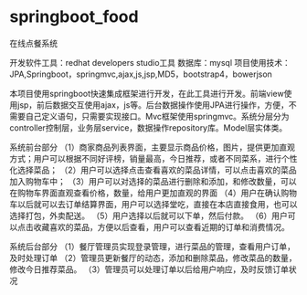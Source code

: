 # springboot_food
在线点餐系统

开发软件工具：redhat developers studio工具
数据库：mysql 
项目使用技术：JPA,Springboot，springmvc,ajax,js,jsp,MD5，bootstrap4，bowerjson

本项目使用springboot快速集成框架进行开发，在此工具进行开发。前端view使用jsp，前后数据交互使用ajax，js等。后台数据操作使用JPA进行操作，方便，不需要自己定义语句，只需要实现接口。Mvc框架使用springmvc。系统分层分为controller控制层，业务层service，数据操作repository库。Model层实体类。


系统前台部分
（1）商家商品列表界面，主要显示商品价格，图片，提供更加直观方式；用户可以根据不同好评榜，销量最高，今日推荐，或者不同菜系，进行个性化选择菜品；
（2）用户可以选择点击查看喜欢的菜品详情，可以点击喜欢的菜品加入购物车中；
（3）用户可以对选择的菜品进行删除和添加，和修改数量，可以在购物车界面直观查看价格，数量，给用户更加直观的界面
（4）用户在确认购物车以后就可以去订单结算界面，用户可以选择堂吃，直接在本店直接食用，也可以选择打包，外卖配送。
（5）用户选择以后就可以下单，然后付款。
（6）用户可以点击收藏喜欢的菜品，方便以后查看，用户可以查看近期的订单和消费情况。

系统后台部分
（1）餐厅管理员实现登录管理，进行菜品的管理，查看用户订单，及时处理订单
（2）管理员更新餐厅的动态，添加和删除菜品，修改菜品的数量，修改今日推荐菜品。
（3）管理员可以处理订单以后给用户响应，及时反馈订单状况
